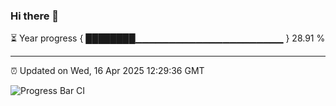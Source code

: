 ### Hi there 👋

⏳ Year progress { ████████▁▁▁▁▁▁▁▁▁▁▁▁▁▁▁▁▁▁▁▁▁▁ } 28.91 %

---

⏰ Updated on Wed, 16 Apr 2025 12:29:36 GMT

![Progress Bar CI](https://github.com/liununu/liununu/workflows/Progress%20Bar%20CI/badge.svg)
